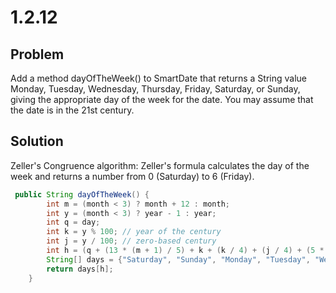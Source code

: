 # 1.2.12

## Problem

Add a method dayOfTheWeek() to SmartDate that returns a String value Monday, Tuesday, Wednesday, Thursday, Friday, Saturday, or Sunday, giving the appropriate day of the week for the date. You may assume that the date is in the 21st century.

## Solution

Zeller's Congruence algorithm: Zeller's formula calculates the day of the week and returns a number from 0 (Saturday) to 6 (Friday).

```java
 public String dayOfTheWeek() {
        int m = (month < 3) ? month + 12 : month;
        int y = (month < 3) ? year - 1 : year;
        int q = day;
        int k = y % 100; // year of the century
        int j = y / 100; // zero-based century
        int h = (q + (13 * (m + 1) / 5) + k + (k / 4) + (j / 4) + (5 * j)) % 7;
        String[] days = {"Saturday", "Sunday", "Monday", "Tuesday", "Wednesday", "Thursday", "Friday"};
        return days[h];
    }
```
